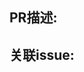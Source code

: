 <!--
请按照以下要求填写此PR模板
1. 根据此PR的类型在右侧'Labels'位置添加对应的label。比如此PR修复了某个错误，则添加'errata'label；此PR新增了某些内容，则添加'improvement'label。
2. 在'PR描述'项里填写此PR解决了什么问题，比如修复了某个错误或新增了某些内容。
3. 在'关联issue'项里填写相关issue号(输入'#'会自动提示issue)，推荐使用'close'、'fix'、'resolve'等关键字进行自动关联(如'fix #1')，也可以提交PR后在右侧'Development'中进行手动关联。
4. 确定上传的markdown文件已经过格式化检查。
-->

## PR描述:


## 关联issue:

<!-- 请同时更新中文和英文文档。 -->
